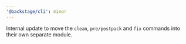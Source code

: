 ```yaml
---
'@backstage/cli': minor
---
```


Internal update to move the `clean`, `pre/postpack` and `fix` commands into their own separate module.
